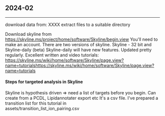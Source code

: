 ## 2024-02
-----------

download data from: XXXX
extract files to a suitable directory

Download skyline from https://skyline.ms/project/home/software/Skyline/begin.view
You'll need to make an account. 
There are two versions of skyline. Skyline - 32 bit and Skyline-daily (beta)
Skyline-daily will have new features. Updated pretty regularly. 
Excellent written and video tutorials:  https://skyline.ms/wiki/home/software/Skyline/page.view?name=tutorialshttps://skyline.ms/wiki/home/software/Skyline/page.view?name=tutorials

#### Steps for targeted analysis in Skyline
Skyline is hypothesis driven => need a list of targets before you begin.
Can create from a PCDL, Lipidannotater export etc
It's a csv file. I've prepared a transition list for this tutorial in  
assets/transition_list_ion_pairing.csv

